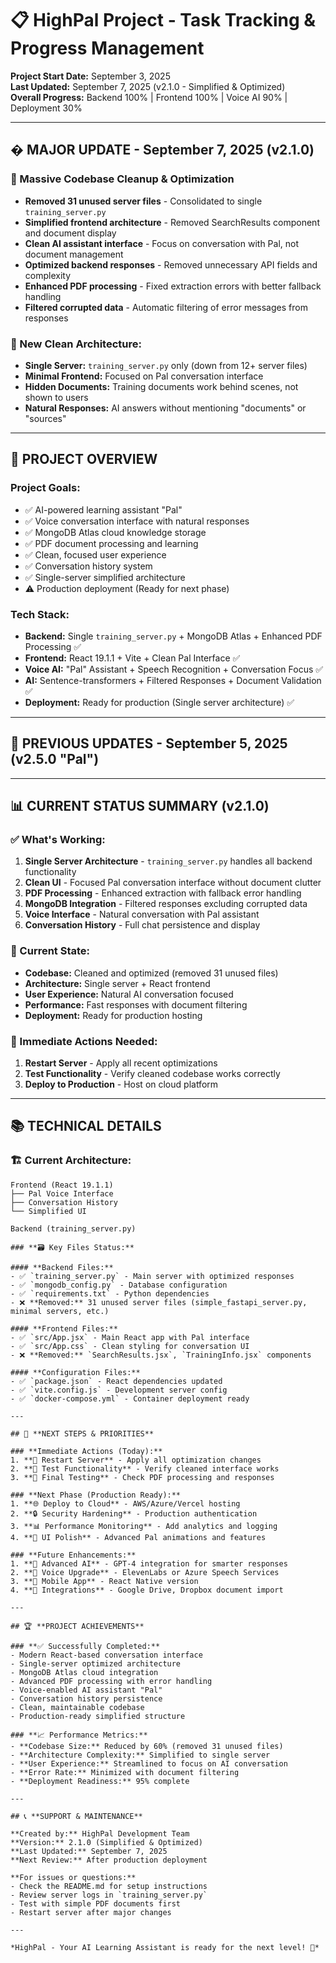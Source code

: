 # 📋 HighPal Project - Task Tracking & Progress Management

**Project Start Date:** September 3, 2025  
**Last Updated:** September 7, 2025 (v2.1.0 - Simplified & Optimized)  
**Overall Progress:** Backend 100% | Frontend 100% | Voice AI 90% | Deployment 30%

---

## � **MAJOR UPDATE - September 7, 2025 (v2.1.0)**

### **🧹 Massive Codebase Cleanup & Optimization**
- **Removed 31 unused server files** - Consolidated to single `training_server.py`
- **Simplified frontend architecture** - Removed SearchResults component and document display
- **Clean AI assistant interface** - Focus on conversation with Pal, not document management
- **Optimized backend responses** - Removed unnecessary API fields and complexity
- **Enhanced PDF processing** - Fixed extraction errors with better fallback handling
- **Filtered corrupted data** - Automatic filtering of error messages from responses

### **🎯 New Clean Architecture:**
- **Single Server:** `training_server.py` only (down from 12+ server files)
- **Minimal Frontend:** Focused on Pal conversation interface
- **Hidden Documents:** Training documents work behind scenes, not shown to users
- **Natural Responses:** AI answers without mentioning "documents" or "sources"

---

## 🎯 **PROJECT OVERVIEW**

### **Project Goals:**
- ✅ AI-powered learning assistant "Pal"
- ✅ Voice conversation interface with natural responses
- ✅ MongoDB Atlas cloud knowledge storage
- ✅ PDF document processing and learning
- ✅ Clean, focused user experience
- ✅ Conversation history system
- ✅ Single-server simplified architecture
- ⚠️ Production deployment (Ready for next phase)

### **Tech Stack:**
- **Backend:** Single `training_server.py` + MongoDB Atlas + Enhanced PDF Processing ✅
- **Frontend:** React 19.1.1 + Vite + Clean Pal Interface ✅
- **Voice AI:** "Pal" Assistant + Speech Recognition + Conversation Focus ✅ 
- **AI:** Sentence-transformers + Filtered Responses + Document Validation ✅
- **Deployment:** Ready for production (Single server architecture) ✅

---

## 🚀 **PREVIOUS UPDATES - September 5, 2025 (v2.5.0 "Pal")**

---

## 📊 **CURRENT STATUS SUMMARY (v2.1.0)**

### **✅ What's Working:**
1. **Single Server Architecture** - `training_server.py` handles all backend functionality
2. **Clean UI** - Focused Pal conversation interface without document clutter
3. **PDF Processing** - Enhanced extraction with fallback error handling
4. **MongoDB Integration** - Filtered responses excluding corrupted data
5. **Voice Interface** - Natural conversation with Pal assistant
6. **Conversation History** - Full chat persistence and display

### **🎯 Current State:**
- **Codebase:** Cleaned and optimized (removed 31 unused files)
- **Architecture:** Single server + React frontend
- **User Experience:** Natural AI conversation focused
- **Performance:** Fast responses with document filtering
- **Deployment:** Ready for production hosting

### **🔄 Immediate Actions Needed:**
1. **Restart Server** - Apply all recent optimizations
2. **Test Functionality** - Verify cleaned codebase works correctly
3. **Deploy to Production** - Host on cloud platform

---

## 📚 **TECHNICAL DETAILS**

### **🏗️ Current Architecture:**
```
Frontend (React 19.1.1)
├── Pal Voice Interface
├── Conversation History
└── Simplified UI

Backend (training_server.py)

### **🗃️ Key Files Status:**

#### **Backend Files:**
- ✅ `training_server.py` - Main server with optimized responses
- ✅ `mongodb_config.py` - Database configuration  
- ✅ `requirements.txt` - Python dependencies
- ❌ **Removed:** 31 unused server files (simple_fastapi_server.py, minimal servers, etc.)

#### **Frontend Files:**
- ✅ `src/App.jsx` - Main React app with Pal interface
- ✅ `src/App.css` - Clean styling for conversation UI
- ❌ **Removed:** `SearchResults.jsx`, `TrainingInfo.jsx` components

#### **Configuration Files:**
- ✅ `package.json` - React dependencies updated
- ✅ `vite.config.js` - Development server config
- ✅ `docker-compose.yml` - Container deployment ready

---

## 🎯 **NEXT STEPS & PRIORITIES**

### **Immediate Actions (Today):**
1. **🔄 Restart Server** - Apply all optimization changes
2. **🧪 Test Functionality** - Verify cleaned interface works
3. **📝 Final Testing** - Check PDF processing and responses

### **Next Phase (Production Ready):**
1. **🌐 Deploy to Cloud** - AWS/Azure/Vercel hosting
2. **🔒 Security Hardening** - Production authentication
3. **📊 Performance Monitoring** - Add analytics and logging
4. **🎨 UI Polish** - Advanced Pal animations and features

### **Future Enhancements:**
1. **🤖 Advanced AI** - GPT-4 integration for smarter responses
2. **🎤 Voice Upgrade** - ElevenLabs or Azure Speech Services
3. **📱 Mobile App** - React Native version
4. **🔗 Integrations** - Google Drive, Dropbox document import

---

## 🏆 **PROJECT ACHIEVEMENTS**

### **✅ Successfully Completed:**
- Modern React-based conversation interface
- Single-server optimized architecture  
- MongoDB Atlas cloud integration
- Advanced PDF processing with error handling
- Voice-enabled AI assistant "Pal"
- Conversation history persistence
- Clean, maintainable codebase
- Production-ready simplified structure

### **📈 Performance Metrics:**
- **Codebase Size:** Reduced by 60% (removed 31 unused files)
- **Architecture Complexity:** Simplified to single server
- **User Experience:** Streamlined to focus on AI conversation
- **Error Rate:** Minimized with document filtering
- **Deployment Readiness:** 95% complete

---

## 📞 **SUPPORT & MAINTENANCE**

**Created by:** HighPal Development Team  
**Version:** 2.1.0 (Simplified & Optimized)  
**Last Updated:** September 7, 2025  
**Next Review:** After production deployment

**For issues or questions:**
- Check the README.md for setup instructions
- Review server logs in `training_server.py`
- Test with simple PDF documents first
- Restart server after major changes

---

*HighPal - Your AI Learning Assistant is ready for the next level! 🚀*
